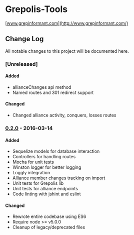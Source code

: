 Grepolis-Tools
===================
[www.grepinformant.com](http://www.grepinformant.com/)

## Change Log
All notable changes to this project will be documented here.

### [Unreleased]
#### Added
- allianceChanges api method
- Named routes and 301 redirect support

#### Changed
- Changed alliance activity, conquers, losses routes

### [0.2.0] - 2016-03-14
#### Added
- Sequelize models for database interaction
- Controllers for handling routes
- Mocha for unit tests
- Winston logger for better logging
- Loggly integration
- Alliance member changes tracking on import
- Unit tests for Grepolis lib
- Unit tests for alliance endpoints
- Code linting with jshint and eslint

#### Changed
- Rewrote entire codebase using ES6
- Require node >= v5.0.0
- Cleanup of legacy/deprecated files

[0.2.0]: https://github.com/briantanner/Grepolis-Tools/compare/a4474f6...v0.2.0